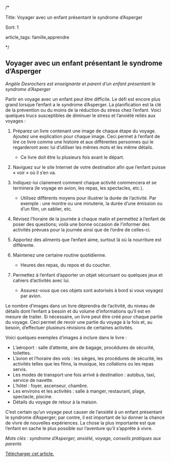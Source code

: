 /*

Title: Voyager avec un enfant présentant le syndrome d’Asperger

Sort: 1

article_tags: famille,apprendre

*/

## Voyager avec un enfant présentant le syndrome d’Asperger

_Angèle Desrochers est enseignante et parent d’un enfant présentant le syndrome d’Asperger_

Partir en voyage avec un enfant peut être difficile. Le défi est encore plus grand lorsque l’enfant a le syndrome d’Asperger. La planification est la clé de la prévention ou du moins de la réduction du stress chez l’enfant. Voici quelques trucs susceptibles de diminuer le stress et l’anxiété reliés aux voyages :

1.  Préparez un livre contenant une image de chaque étape du voyage. Ajoutez une explication pour chaque image. Ceci permet à l’enfant de lire ce livre comme une histoire et aux différentes personnes qui le regarderont avec lui d’utiliser les mêmes mots et les même détails.
	
	- Ce livre doit être lu plusieurs fois avant le départ.

1.  Naviguez sur le site Internet de votre destination afin que l’enfant puisse « voir » où il s’en va.
2.  Indiquez-lui clairement comment chaque activité commencera et se terminera (le voyage en avion, les repas, les spectacles, etc.).

	-   Utilisez différents moyens pour illustrer la durée de l’activité. Par exemple : une montre ou une minuterie, la durée d’une émission ou d’un film, un sablier, etc.

1.  Révisez l’horaire de la journée à chaque matin et permettez à l’enfant de poser des questions; voilà une bonne occasion de l’informer des activités prévues pour la journée ainsi que de l’ordre de celles-ci.
2.  Apportez des aliments que l’enfant aime, surtout là où la nourriture est différente.
3.  Maintenez une certaine routine quotidienne.

	-   Heures des repas, du repos et du coucher.

1.  Permettez à l’enfant d’apporter un objet sécurisant ou quelques jeux et cahiers d’activités avec lui.

	-   Assurez-vous que ces objets sont autorisés à bord si vous voyagez par avion.

Le nombre d’images dans un livre déprendra de l’activité, du niveau de détails dont l’enfant a besoin et du volume d’informations qu’il est en mesure de traiter. Si nécessaire, un livre peut être créé pour chaque partie du voyage. Ceci permet de revoir une partie du voyage à la fois et, au besoin, d’effectuer plusieurs révisions de certaines activités.

Voici quelques exemples d’images à inclure dans le livre :

-   L’aéroport : salle d’attente, aire de bagage, procédures de sécurité, toilettes.
-   L’avion et l’horaire des vols : les sièges, les procédures de sécurité, les activités telles que les films, la musique, les collations ou les repas servis.
-   Les modes de transport une fois arrivé à destination : autobus, taxi, service de navette.
-   L’hôtel : foyer, ascenseur, chambre.
-   Les environs et les activités : salle à manger, restaurant, plage, spectacle, piscine.
-   Détails du voyage de retour à la maison.

C’est certain qu’un voyage peut causer de l’anxiété à un enfant présentant le syndrome d’Asperger; par contre, il est important de lui donner la chance de vivre de nouvelles expériences. La chose la plus importante est que l’enfant en sache le plus possible sur l’aventure qu’il s’apprête à vivre.

_Mots clés : syndrome d’Asperger, anxiété, voyage, conseils pratiques aux parents_

[Télécharger cet article.](https://github.com/arelroche/autism-knowledge-base/raw/master/themes/default/public/pdfs/content-fr/15_AutismOntario_Voyager_FR_1208.pdf)

